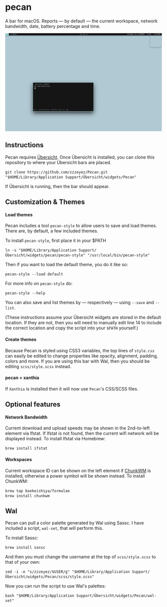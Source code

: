 # pecan

A bar for macOS.  Reports — by default — the current workspace, network bandwidth, date, battery percentage and time.

![Screenshot 3](/screenshots/1.jpg)

## Instructions

Pecan requires [Übersicht](http://tracesof.net/uebersicht/).  Once Übersicht is installed, you can clone this repository to where your Übersicht bars are placed.

```
git clone https://github.com/zzzeyez/Pecan.git "$HOME/Library/Application Support/Übersicht/widgets/Pecan"
```

If Übersicht is running, then the bar should appear.

## Customization & Themes

#### Load themes

Pecan includes a tool `pecan-style` to allow users to save and load themes.  There are, by default, a few included themes.

To install `pecan-style`, first place it in your $PATH

```
ln -s "$HOME/Library/Application Support/Übersicht/widgets/pecan/pecan-style" "/usr/local/bin/pecan-style"
```

Then if you want to load the default theme,  you do it like so:

```
pecan-style --load default
```

For more info on `pecan-style` do:
```
pecan-style --help
```

You can also save and list themes by — respectively — using `--save` and `--list`. 

(These instructions assume your Übersicht widgets are stored in the default location.  If they are not, then you will need to manually edit line 14 to include the correct location and copy the script into your `$PATH` yourself.)

#### Create themes

Because Pecan is styled using CSS3 variables, the top lines of `style.css` can easily be edited to change properties like opacity, alignment, padding, colors and more.  If you are using this bar with Wal, then you should be editing `scss/style.scss` instead.

#### pecan + xanthia

If `Xanthia` is installed then it will now use `Pecan`'s CSS/SCSS files.

## Optional features
  
#### Network Bandwidth

Current download and upload speeds may be shown in the 2nd-to-left element via Ifstat.  If Ifstat is not found, then the current wifi network will be displayed instead.  To install Ifstat via Homebrew:

```
brew install ifstat
```
  
#### Workspaces

Current workspace ID can be shown on the left element if [ChunkWM](https://github.com/koekeishiya/chunkwm) is installed, otherwise a power symbol will be shown instead.  To install ChunkWM:
  
```
brew tap koekeishiya/formulae
brew install chunkwm
````

## Wal

Pecan can pull a color palette generated by Wal using Sassc.  I have included a script, `wal-set`, that will perform this.
 
To install Sassc:

```
brew install sassc
```
  
And then you must change the username at the top of `scss/style.scss` to that of your own:

```
sed -i -e "s/zzzeyez/$USER/g" "$HOME/Library/Application Support/Übersicht/widgets/Pecan/scss/style.scss"
```
  
Now you can run the script to use Wal's palettes:

```
bash "$HOME/Library/Application Support/Übersicht/widgets/Pecan/wal-set"
```

